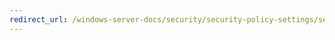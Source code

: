 ```yaml
---
redirect_url: /windows-server-docs/security/security-policy-settings/security-options/network-access-do-not-allow-anonymous-enumeration-of-sam-accounts.md
---
```

